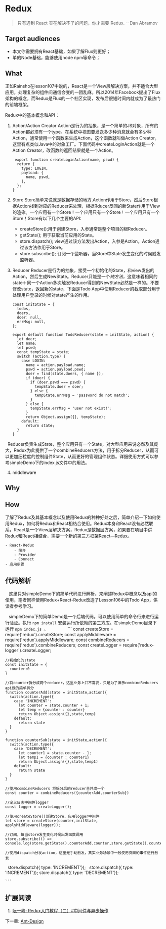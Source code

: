 # Redux
>只有遇到 React 实在解决不了的问题，你才需要 Redux.         --Dan Abramov 

## Target audiences
- 本文你需要拥有React基础，如果了解Flux则更好；
- 单的Node基础，能够使用node npm等命令；

## What
正如Rainsho在lesson107中说的，React是一个View层解决方案，并不适合大型应用，处理复杂的组件间通信会变的一团乱麻。所以2014年Facebook提出了Flux架构的概念，而Redux是Flux的一个社区实现，发布后很短时间内就成为了最热门的前端框架。

Redux中的基本概念和API：
1. Action/Action Creator
Action是行为的抽象，是一个简单的JS对象，所有的Action都必须有一个type。在系统中视图要发送多少种消息就会有多少种Action，通常使用一个函数来生成Action，这个函数就叫做Action Creator，这里有点类似Java中的对象工厂。下面代码中createLoginAction就是一个Action Creator，改函数的返回结果就是一个Action。
    ```
     export function createLoginAction(name, pswd) {
      return {
        type: LOGIN,
        payload: {
          name, pswd,
        },
      };
    }
    ```

2. Store
Store简单来说就是数据存储的地方,Action作用于Store，然后Store根据Action找到对应的Reducer来处理，根据Rducer反回的新State作用于View的渲染。一个应用有一个Store！一个应用只有一个Store！一个应用只有一个Store！Store有以下几个主要的API:
   - createStore();用于创建Store，入参通常是整个项目的根Reducer。
   - getState(); 用于获取当前应用的State。
   - store.dispatch(); view通过该方法发出Action，入参是Action，Action通过该方法作用于Store。
   - store.subscribe(); 订阅一个监听器，当Store中State发生变化的时候触发监听器。
3. Reducer
Reducer是行为的抽象，接受一个初始化的State，和view发出的Action，然后生成NewState。Reducer只能是一个*纯方法*，这意味着相同的state＋同一个Action多次触发Reducer得到的NewState必然是一样的。不要修改state，返回新的state，下面是Todo App中使用Reducer的截取部分用于处理用户登录的时候对state产生的作用。
    ```
    const initState = {
      todos,
      doers,
      doer: null,
      errMsg: null,
    };

    export default function TodoReducer(state = initState, action) {
      let doer;
      let name;
      let pswd;
      const tempState = state;
      switch (action.type) {
        case LOGIN:
          name = action.payload.name;
          pswd = action.payload.pswd;
          doer = find(state.doers, { name });
          if (doer) {
            if (doer.pswd === pswd) {
              tempState.doer = doer;
            } else {
              tempState.errMsg = 'password do not match';
            }
          } else {
            tempState.errMsg = 'user not exist!';
          }
          return Object.assign({}, tempState);
        default:
          return state;
      }
    }
    ```
   Reducer负责生成State，整个应用只有一个State，对大型应用来说必然及其庞大，Redux为此提供了一个combineReducers方法，用于拆分Reducer，从而可以更加细粒度的控制组件State，从而更好的管理组件状态。详细使用方式可以参考simpleDemo下的index.js文件中的用法。
   
4. middleware

## Why

## How
了解了Redux及其基本概念以及使用Redux的种种好处之后，简单介绍一下如何使用Redux，如何将Redux和React相结合使用。Redux本身和React没有必然联系，React是一个View层解决方案，Redux是数据层方案，如果要在项目中讲Redux和React相结合，需要一个新的第三方框架React—Redux。

    - React-Redux
        - 简介
        - Provider
        - Connect
    - 应用步骤


## 代码解析
    这里只对simpleDemo下的简单代码进行解析，来阐述Redux中概念以及api的使用，笔者同样使用Redux+React-Redux改造了Lesson106中的Todo App，供读者参考学习。
    
    simpleDemo下的简单Demo是一个后端代码，可以使用简单的命令行来进行运行验证。执行 `npm install` 安装运行所依赖的第三方库。在simpleDemo目录下运行 `npm index.js `。
    
    
    
    ```
    const createStore = require('redux').createStore;
    const applyMiddleware = require('redux').applyMiddleware;
    const combineReducers = require('redux').combineReducers;
    const createLogger = require('redux-logger').createLogger;

    //初始化的state
    const initState = {
      counter:0
    }

    //将counter拆分成两个reducer，这里业务上并不需要，只是为了演示combineReducers api做的简单拆分
    function counterAdd(state = initState,action){
      switch(action.type){
        case 'INCREMENT':
          let counter = state.counter + 1;
          let temp = {counter : counter}
          return Object.assign({},state,temp)
        default:
          return state
      }
    }

    function counterSub(state = initState,action){
      switch(action.type){
        case 'DECREMENT':
          let counter1 = state.counter - 1;
          let temp1 = {counter : counter1}
          return Object.assign({},state,temp1)
        default:
          return state
      }
    }

    //使用combineReducers 将拆分后的reducer合并成一个
    const counter = combineReducers({counterAdd,counterSub})

    //定义日志中间件logger
    const logger = createLogger();

    //使用createStore()创建Store，应用logger中间件
    let store = createStore(counter,initState,
    applyMiddleware(logger));

    //订阅，每当store发生变化时候出发函数调用
    store.subscribe(() => console.log(store.getState().counterAdd.counter,store.getState().counterSub.counter));

    //使用dispatch分发action，这里是手动触发，真实业务场景中一般使用页面的事件进行触发
    store.dispatch({ type: 'INCREMENT'}); 
    store.dispatch({ type: 'INCREMENT'});
    store.dispatch({ type: 'DECREMENT'});

    ```

## 扩展阅读
1. [阮一峰: Redux入门教程（二）#中间件与异步操作](http://es6.ruanyifeng.com/#docs/intro#语法提案的批准流程)


下一章: [Ant-Design](../lesson110/README.md)

